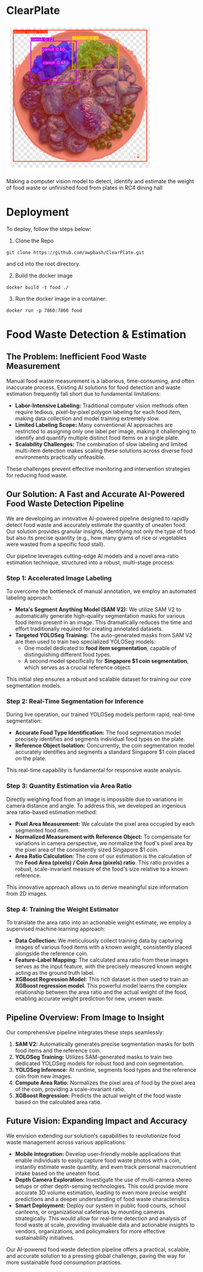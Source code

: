 # ClearPlate

![Output](output.png)

Making a computer vision model to detect, identify and estimate the weight of food waste or unfinished food from plates in RC4 dining hall

# Deployment

To deploy, follow the steps below:

1. Clone the Repo

```
git clone https://github.com/awpbash/ClearPlate.git
```

and cd into the root directory.

2. Build the docker image

```
docker build -t food ./
```

3. Run the docker image in a container:

```
docker run -p 7860:7860 food
```

# Food Waste Detection & Estimation

## The Problem: Inefficient Food Waste Measurement

Manual food waste measurement is a laborious, time-consuming, and often inaccurate process. Existing AI solutions for food detection and waste estimation frequently fall short due to fundamental limitations:

- **Labor-Intensive Labeling:** Traditional computer vision methods often require tedious, pixel-by-pixel polygon labeling for each food item, making data collection and model training extremely slow.
- **Limited Labeling Scope:** Many conventional AI approaches are restricted to assigning only one label per image, making it challenging to identify and quantify multiple distinct food items on a single plate.
- **Scalability Challenges:** The combination of slow labeling and limited multi-item detection makes scaling these solutions across diverse food environments practically unfeasible.

These challenges prevent effective monitoring and intervention strategies for reducing food waste.

## Our Solution: A Fast and Accurate AI-Powered Food Waste Detection Pipeline

We are developing an innovative AI-powered pipeline designed to rapidly detect food waste and accurately estimate the quantity of uneaten food. Our solution provides granular insights, identifying not only the type of food but also its precise quantity (e.g., how many grams of rice or vegetables were wasted from a specific food stall).

Our pipeline leverages cutting-edge AI models and a novel area-ratio estimation technique, structured into a robust, multi-stage process:

### Step 1: Accelerated Image Labeling

To overcome the bottleneck of manual annotation, we employ an automated labeling approach:

- **Meta's Segment Anything Model (SAM V2):** We utilize SAM V2 to automatically generate high-quality segmentation masks for various food items present in an image. This dramatically reduces the time and effort traditionally required for creating annotated datasets.
- **Targeted YOLOSeg Training:** The auto-generated masks from SAM V2 are then used to train two specialized YOLOSeg models:
  - One model dedicated to **food item segmentation**, capable of distinguishing different food types.
  - A second model specifically for **Singapore $1 coin segmentation**, which serves as a crucial reference object.

This initial step ensures a robust and scalable dataset for training our core segmentation models.

### Step 2: Real-Time Segmentation for Inference

During live operation, our trained YOLOSeg models perform rapid, real-time segmentation:

- **Accurate Food Type Identification:** The food segmentation model precisely identifies and segments individual food types on the plate.
- **Reference Object Isolation:** Concurrently, the coin segmentation model accurately identifies and segments a standard Singapore $1 coin placed on the plate.

This real-time capability is fundamental for responsive waste analysis.

### Step 3: Quantity Estimation via Area Ratio

Directly weighing food from an image is impossible due to variations in camera distance and angle. To address this, we developed an ingenious area ratio-based estimation method:

- **Pixel Area Measurement:** We calculate the pixel area occupied by each segmented food item.
- **Normalized Measurement with Reference Object:** To compensate for variations in camera perspective, we normalize the food's pixel area by the pixel area of the consistently sized Singapore $1 coin.
- **Area Ratio Calculation:** The core of our estimation is the calculation of the **Food Area (pixels) / Coin Area (pixels) ratio**. This ratio provides a robust, scale-invariant measure of the food's size relative to a known reference.

This innovative approach allows us to derive meaningful size information from 2D images.

### Step 4: Training the Weight Estimator

To translate the area ratio into an actionable weight estimate, we employ a supervised machine learning approach:

- **Data Collection:** We meticulously collect training data by capturing images of various food items with a known weight, consistently placed alongside the reference coin.
- **Feature-Label Mapping:** The calculated area ratio from these images serves as the input feature, with the precisely measured known weight acting as the ground truth label.
- **XGBoost Regression Model:** This rich dataset is then used to train an **XGBoost regression model**. This powerful model learns the complex relationship between the area ratio and the actual weight of the food, enabling accurate weight prediction for new, unseen waste.

## Pipeline Overview: From Image to Insight

Our comprehensive pipeline integrates these steps seamlessly:

1.  **SAM V2:** Automatically generates precise segmentation masks for both food items and the reference coin.
2.  **YOLOSeg Training:** Utilizes SAM-generated masks to train two dedicated YOLOSeg models for robust food and coin segmentation.
3.  **YOLOSeg Inference:** At runtime, segments food types and the reference coin from new images.
4.  **Compute Area Ratio:** Normalizes the pixel area of food by the pixel area of the coin, providing a scale-invariant ratio.
5.  **XGBoost Regression:** Predicts the actual weight of the food waste based on the calculated area ratio.

## Future Vision: Expanding Impact and Accuracy

We envision extending our solution's capabilities to revolutionize food waste management across various applications:

- **Mobile Integration:** Develop user-friendly mobile applications that enable individuals to easily capture food waste photos with a coin, instantly estimate waste quantity, and even track personal macronutrient intake based on the uneaten food.
- **Depth Camera Exploration:** Investigate the use of multi-camera stereo setups or other depth-sensing technologies. This could provide more accurate 3D volume estimation, leading to even more precise weight predictions and a deeper understanding of food waste characteristics.
- **Smart Deployment:** Deploy our system in public food courts, school canteens, or organizational cafeterias by mounting cameras strategically. This would allow for real-time detection and analysis of food waste at scale, providing invaluable data and actionable insights to vendors, organizations, and policymakers for more effective sustainability initiatives.

Our AI-powered food waste detection pipeline offers a practical, scalable, and accurate solution to a pressing global challenge, paving the way for more sustainable food consumption practices.
